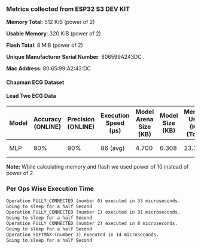 ### Metrics collected from ESP32 S3 DEV KIT

**Memory Total**: 512 KiB (power of 2)

**Usable Memory**: 320 KiB (power of 2)

**Flash Total**: 8 MiB  (power of 2)

**Unique Manufacturer Serial Number**: 806599A243DC

**Mac Address**: 80:65:99:A2:43:DC

#### Chapman ECG Dataset

#### Lead Two ECG Data

| Model | Accuracy (ONLINE) | Precision (ONLINE) | Execution Speed (&mu;s) | Model Arena Size (KB) | Model Size (KB) | Memory Used (KB) (Total) | Flash Size (KB) (Total) | Power consumption | Frequency (DFS OFF) |
|-------|-------------------|--------------------|-------------------------|-----------------------|-----------------|--------------------------|-------------------------|-------------------|---------------------|
| MLP   | 90%               | 90%                | 86  (avg)               | 4.700                 | 6.308           | 23.332                   | 314.449                 | 235 mW (avg)      | 240  MHz (avg)      |

**Note:** While calculating memory and flash we used power of 10 instead of power of 2.

### Per Ops Wise Execution Time

```txt
Operation FULLY_CONNECTED (number 0) executed in 33 microseconds.
Going to sleep for a half Second
Operation FULLY_CONNECTED (number 1) executed in 31 microseconds.
Going to sleep for a half Second
Operation FULLY_CONNECTED (number 2) executed in 8 microseconds.
Going to sleep for a half Second
Operation SOFTMAX (number 3) executed in 14 microseconds.
Going to sleep for a half Second
```
